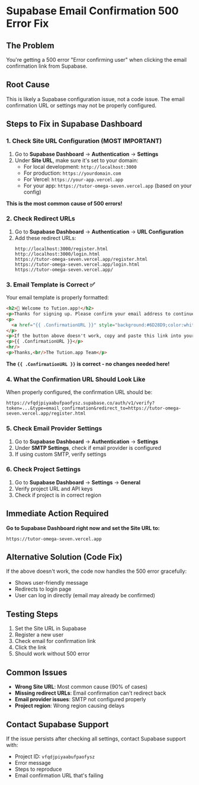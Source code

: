 # Supabase Email Confirmation 500 Error Fix

## The Problem
You're getting a 500 error "Error confirming user" when clicking the email confirmation link from Supabase.

## Root Cause
This is likely a Supabase configuration issue, not a code issue. The email confirmation URL or settings may not be properly configured.

## Steps to Fix in Supabase Dashboard

### 1. Check Site URL Configuration (MOST IMPORTANT)
1. Go to **Supabase Dashboard** → **Authentication** → **Settings**
2. Under **Site URL**, make sure it's set to your domain:
   - For local development: `http://localhost:3000`
   - For production: `https://yourdomain.com`
   - For Vercel: `https://your-app.vercel.app`
   - For your app: `https://tutor-omega-seven.vercel.app` (based on your config)

**This is the most common cause of 500 errors!**

### 2. Check Redirect URLs
1. Go to **Supabase Dashboard** → **Authentication** → **URL Configuration**
2. Add these redirect URLs:
   ```
   http://localhost:3000/register.html
   http://localhost:3000/login.html
   https://tutor-omega-seven.vercel.app/register.html
   https://tutor-omega-seven.vercel.app/login.html
   https://tutor-omega-seven.vercel.app/
   ```

### 3. Email Template is Correct ✅
Your email template is properly formatted:
```html
<h2>👋 Welcome to Tution.app!</h2>
<p>Thanks for signing up. Please confirm your email address to continue.</p>
<p>
  <a href="{{ .ConfirmationURL }}" style="background:#6D28D9;color:white;padding:10px 20px;text-decoration:none;border-radius:6px;">Confirm Email</a>
</p>
<p>If the button above doesn't work, copy and paste this link into your browser:</p>
<p>{{ .ConfirmationURL }}</p>
<hr/>
<p>Thanks,<br/>The Tution.app Team</p>
```

**The `{{ .ConfirmationURL }}` is correct - no changes needed here!**

### 4. What the Confirmation URL Should Look Like
When properly configured, the confirmation URL should be:
```
https://vfqdjpiyaabufpaofysz.supabase.co/auth/v1/verify?token=...&type=email_confirmation&redirect_to=https://tutor-omega-seven.vercel.app/register.html
```

### 5. Check Email Provider Settings
1. Go to **Supabase Dashboard** → **Authentication** → **Settings**
2. Under **SMTP Settings**, check if email provider is configured
3. If using custom SMTP, verify settings

### 6. Check Project Settings
1. Go to **Supabase Dashboard** → **Settings** → **General**
2. Verify project URL and API keys
3. Check if project is in correct region

## Immediate Action Required
**Go to Supabase Dashboard right now and set the Site URL to:**
```
https://tutor-omega-seven.vercel.app
```

## Alternative Solution (Code Fix)
If the above doesn't work, the code now handles the 500 error gracefully:
- Shows user-friendly message
- Redirects to login page
- User can log in directly (email may already be confirmed)

## Testing Steps
1. Set the Site URL in Supabase
2. Register a new user
3. Check email for confirmation link
4. Click the link
5. Should work without 500 error

## Common Issues
- **Wrong Site URL**: Most common cause (90% of cases)
- **Missing redirect URLs**: Email confirmation can't redirect back
- **Email provider issues**: SMTP not configured properly
- **Project region**: Wrong region causing delays

## Contact Supabase Support
If the issue persists after checking all settings, contact Supabase support with:
- Project ID: `vfqdjpiyaabufpaofysz`
- Error message
- Steps to reproduce
- Email confirmation URL that's failing 